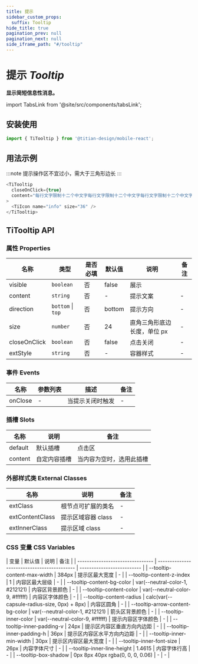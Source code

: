 ```yaml
---
title: 提示
sidebar_custom_props:
  suffix: Tooltip
hide_title: true
pagination_prev: null
pagination_next: null
side_iframe_path: "#/tooltip"
---
```


# 提示 _Tooltip_

**显示简短信息性消息。**

import TabsLink from '@site/src/components/tabsLink';

<TabsLink id="titooltip-api" />

## 安装使用

```typescript showLineNumbers
import { TiTooltip } from '@titian-design/mobile-react';
```

## 用法示例

:::note
提示操作区不宜过小，需大于三角形边长
:::

```typescript tsx showLineNumbers
<TiTooltip
  closeOnClick={true}
  content="每行文字限制十二个中文字每行文字限制十二个中文字每行文字限制十二个中文字"
>
  <TiIcon name="info" size="36" />
</TiTooltip>
```

## TiTooltip API

### 属性 **Properties**

| 名称         | 类型              | 是否必填 | 默认值 | 说明                        | 备注 |
| ------------ | ----------------- | -------- | ------ | --------------------------- | ---- |
| visible      | `boolean`         | 否       | false  | 展示                        |      |
| content      | `string`          | 否       | -      | 提示文案                    | -    |
| direction    | `bottom` \| `top` | 否       | bottom | 提示方向                    | -    |
| size         | `number`          | 否       | 24     | 直角三角形底边长度，单位 px | -    |
| closeOnClick | `boolean`         | 否       | false  | 点击关闭                    | -    |
| extStyle     | `string`          | 否       | -      | 容器样式                    | -    |

### 事件 **Events**

| 名称      | 参数列表 | 描述                               | 备注 |
| --------- | -------- | ---------------------------------- | ---- |
| onClose   | -        | 当提示关闭时触发 | -    |

### 插槽 **Slots**

| 名称    | 说明     | 备注   |
| ------- | -------- | ------ |
| default | 默认插槽 | 点击区 |
| content | 自定内容插槽 | 当内容为空时，选用此插槽 |

### 外部样式类 **External Classes**

| 名称            | 说明               | 备注 |
| --------------- | ------------------ | ---- |
| extClass        | 根节点可扩展的类名 | -    |
| extContentClass | 提示区域容器 class | -    |
| extInnerClass   | 提示区域 class     | -    |

### CSS 变量 **CSS Variables**

| 变量                             | 默认值                                      | 说明                       | 备注 |
| -------------------------------- | ------------------------------------------- | -------------------------- |
| --tooltip-content-max-width      | 384px                                       | 提示区最大宽度             | -    |
| --tooltip-content-z-index        | 1                                           | 内容区最大层级             | -    |
| --tooltip-content-bg-color       | var(--neutral-color-1, #212121)             | 内容区背景颜色             | -    |
| --tooltip-content-color          | var(--neutral-color-9, #ffffff)             | 内容区字体颜色             | -    |
| --tooltip-content-radius         | calc(var(--capsule-radius-size, 0px) + 8px) | 内容区圆角                 | -    |
| --tooltip-arrow-content-bg-color | var(--neutral-color-1, #212121)             | 箭头区背景颜色             | -    |
| --tooltip-inner-color            | var(--neutral-color-9, #ffffff)             | 提示内容区字体颜色         | -    |
| --tooltip-inner-padding-v        | 24px                                        | 提示区内容区垂直方向内边距 | -    |
| --tooltip-inner-padding-h        | 36px                                        | 提示区内容区水平方向内边距 | -    |
| --tooltip-inner-min-width        | 30px                                        | 提示区内容区最大宽度       | -    |
| --tooltip-inner-font-size        | 26px                                        | 内容字体尺寸               | -    |
| --tooltip-inner-line-height      | 1.4615                                      | 内容字体行高               | -    |
| --tooltip-box-shadow             | 0px 8px 40px rgba(0, 0, 0, 0.06)            | - | - |
